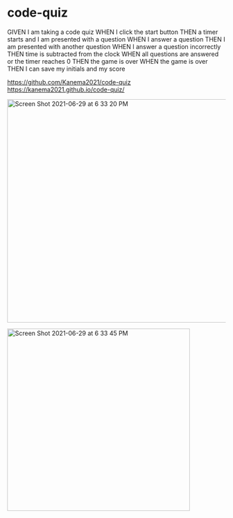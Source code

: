 # code-quiz
GIVEN I am taking a code quiz
WHEN I click the start button
THEN a timer starts and I am presented with a question
WHEN I answer a question
THEN I am presented with another question
WHEN I answer a question incorrectly
THEN time is subtracted from the clock
WHEN all questions are answered or the timer reaches 0
THEN the game is over
WHEN the game is over
THEN I can save my initials and my score

https://github.com/Kanema2021/code-quiz
https://kanema2021.github.io/code-quiz/

[
<img width="516" alt="Screen Shot 2021-06-29 at 6 33 20 PM" src="https://user-images.githubusercontent.com/82725636/123904129-d0cbcf80-d924-11eb-935e-6dd92d9faea3.png">
](url)

<img width="421" alt="Screen Shot 2021-06-29 at 6 33 45 PM" src="https://user-images.githubusercontent.com/82725636/123904184-eb05ad80-d924-11eb-837c-ebdb1a79a29d.png">

